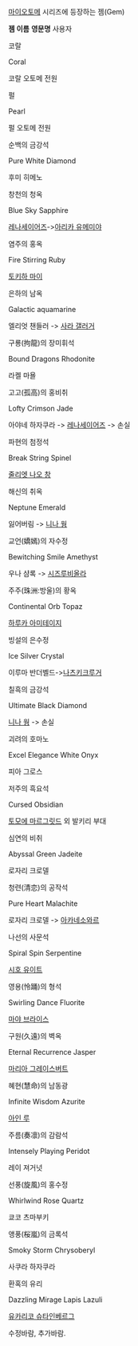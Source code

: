 [마이오토메](%EB%A7%88%EC%9D%B4%EC%98%A4%ED%86%A0%EB%A9%94.md) 시리즈에 등장하는 젬(Gem)

**젬 이름**
**영문명**
사용자

코랄

Coral

코랄 오토메 전원

펄

Pearl

펄 오토메 전원

순백의 금강석

Pure White Diamond

후미 히메노

창천의 청옥

Blue Sky Sapphire

[레나세이어즈](%EB%A0%88%EB%82%98%20%EC%84%B8%EC%9D%B4%EC%96%B4%EC%A6%88.md)->[아리카 유메미야](%EC%95%84%EB%A6%AC%EC%B9%B4%20%EC%9C%A0%EB%A9%94%EB%AF%B8%EC%95%BC.md)

염주의 홍옥

Fire Stirring Ruby

[토키하 마이](%ED%86%A0%ED%82%A4%ED%95%98%20%EB%A7%88%EC%9D%B4.md)

은하의 남옥

Galactic aquamarine

엘리엇 챈들러 -> [사라 갤러거](%EC%82%AC%EB%9D%BC%20%EA%B0%A4%EB%9F%AC%EA%B1%B0.md)

구룡(拘龍)의 장미휘석

Bound Dragons Rhodonite

라켈 마욜

고고(孤高)의 홍비취

Lofty Crimson Jade

아야네 하자쿠라 -> [레나세이어즈](%EB%A0%88%EB%82%98%20%EC%84%B8%EC%9D%B4%EC%96%B4%EC%A6%88.md) -> 손실

파현의 첨정석

Break String Spinel

[줄리엣 나오 창](%EC%A4%84%EB%A6%AC%EC%97%A3%20%EB%82%98%EC%98%A4%20%EC%B0%BD.md)

해신의 취옥

Neptune Emerald

잃어버림 -> [니나 웡](%EB%8B%88%EB%82%98%20%EC%9B%A1.md)

교언(嬌嫣)의 자수정

Bewitching Smile Amethyst

우나 샴록 -> [시즈루비올라](%EC%8B%9C%EC%A6%88%EB%A3%A8%20%EB%B9%84%EC%98%AC%EB%9D%BC.md)

주주(珠洲:방울)의 황옥

Continental Orb Topaz

[하루카 아미테이지](%ED%95%98%EB%A3%A8%EC%B9%B4%20%EC%95%84%EB%AF%B8%ED%85%8C%EC%9D%B4%EC%A7%80.md)

빙설의 은수정

Ice Silver Crystal

이루마 반더벨드->[나츠키크루거](%EB%82%98%EC%B8%A0%ED%82%A4%20%ED%81%AC%EB%A3%A8%EA%B1%B0.md)

칠흑의 금강석

Ultimate Black Diamond

[니나 웡](%EB%8B%88%EB%82%98%20%EC%9B%A1.md) -> 손실

괴려의 호마노

Excel Elegance White Onyx

피아 그로스

저주의 흑요석

Cursed Obsidian

[토모에 마르그릿드](%ED%86%A0%EB%AA%A8%EC%97%90%20%EB%A7%88%EB%A5%B4%EA%B7%B8%EB%A6%BF%EB%93%9C.md) 외 발키리 부대

심연의 비취

Abyssal Green Jadeite

로자리 크로델

청련(清恋)의 공작석

Pure Heart Malachite

로자리 크로델 -> [아카네소와르](%EC%95%84%EC%B9%B4%EB%84%A4%20%EC%86%8C%EC%99%80%EB%A5%B4.md)

나선의 사문석

Spiral Spin Serpentine

[시호 유이트](%EC%8B%9C%ED%98%B8%20%EC%9C%A0%EC%9D%B4%ED%8A%B8.md)

영용(怜踊)의 형석

Swirling Dance Fluorite

[마야 브라이스](%EB%A7%88%EC%95%BC%20%EB%B8%8C%EB%9D%BC%EC%9D%B4%EC%8A%A4.md)

구원(久遠)의 벽옥

Eternal Recurrence Jasper

[마리아 그레이스버트](%EB%A7%88%EB%A6%AC%EC%95%84%20%EA%B7%B8%EB%A0%88%EC%9D%B4%EC%8A%A4%EB%B2%84%ED%8A%B8.md)

혜현(慧命)의 남동광

Infinite Wisdom Azurite

[아인 루](%EC%95%84%EC%9D%B8%20%EB%A3%A8.md)

주름(奏凛)의 감람석

Intensely Playing Peridot

레이 져거넛

선풍(旋風)의 홍수정

Whirlwind Rose Quartz

쿄코 츠마부키

앵풍(桜嵐)의 금록석

Smoky Storm Chrysoberyl

사쿠라 하자쿠라

환혹의 유리

Dazzling Mirage Lapis Lazuli

[유카리코 슈타인베르그](%EC%9C%A0%EC%B9%B4%EB%A6%AC%EC%BD%94%20%EC%8A%88%ED%83%80%EC%9D%B8%EB%B2%A0%EB%A5%B4%EA%B7%B8.md)

  
수정바람, 추가바람.

